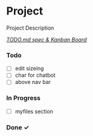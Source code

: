 # Project

Project Description

<em>[TODO.md spec & Kanban Board](https://bit.ly/3fCwKfM)</em>

### Todo

- [ ] edit sizeing  
- [ ] char for chatbot  
- [ ] above nav bar  

### In Progress

- [ ] myfiles section  

### Done ✓


